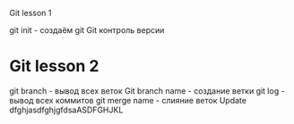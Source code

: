 Git lesson 1

git init - создаём git
Git контроль версии
# Git lesson 2
git branch - вывод всех веток
Git branch name - создание ветки
git log - вывод всех коммитов
git merge name - слияние веток
Update
dfghjasdfghjgfdsaASDFGHJKL
